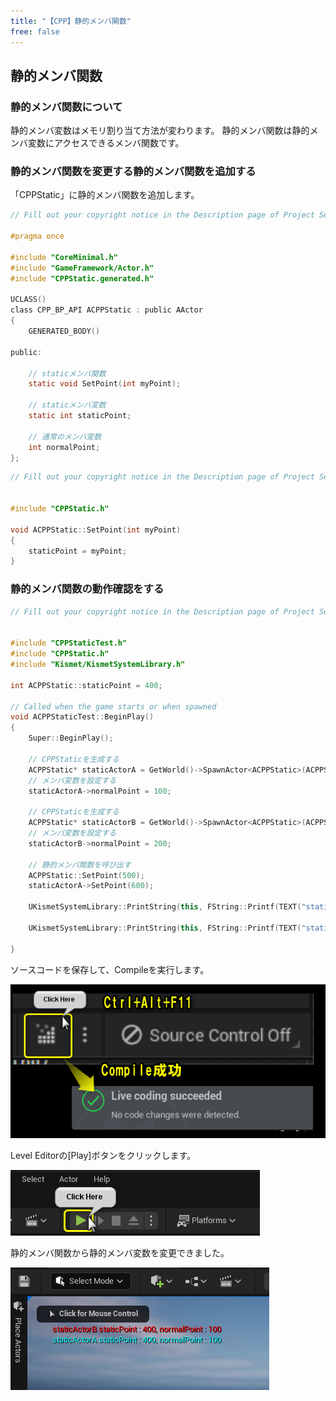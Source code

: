 ```yaml
---
title: "【CPP】静的メンバ関数"
free: false
---
```


## 静的メンバ関数

### 静的メンバ関数について

静的メンバ変数はメモリ割り当て方法が変わります。
静的メンバ関数は静的メンバ変数にアクセスできるメンバ関数です。


### 静的メンバ関数を変更する静的メンバ関数を追加する

「CPPStatic」に静的メンバ関数を追加します。

```cpp:CPPStatic.h
// Fill out your copyright notice in the Description page of Project Settings.

#pragma once

#include "CoreMinimal.h"
#include "GameFramework/Actor.h"
#include "CPPStatic.generated.h"

UCLASS()
class CPP_BP_API ACPPStatic : public AActor
{
	GENERATED_BODY()
	
public:
	
	// staticメンバ関数
	static void SetPoint(int myPoint);

	// staticメンバ変数
	static int staticPoint;

	// 通常のメンバ変数
	int normalPoint;
};

```

```cpp:CPPParentVirtual.cpp
// Fill out your copyright notice in the Description page of Project Settings.


#include "CPPStatic.h"

void ACPPStatic::SetPoint(int myPoint)
{
	staticPoint = myPoint;
}

```

### 静的メンバ関数の動作確認をする


```cpp:CPPStaticTest.cpp
// Fill out your copyright notice in the Description page of Project Settings.


#include "CPPStaticTest.h"
#include "CPPStatic.h"
#include "Kismet/KismetSystemLibrary.h"

int ACPPStatic::staticPoint = 400;

// Called when the game starts or when spawned
void ACPPStaticTest::BeginPlay()
{
	Super::BeginPlay();

	// CPPStaticを生成する
	ACPPStatic* staticActorA = GetWorld()->SpawnActor<ACPPStatic>(ACPPStatic::StaticClass());
	// メンバ変数を設定する
	staticActorA->normalPoint = 100;

	// CPPStaticを生成する
	ACPPStatic* staticActorB = GetWorld()->SpawnActor<ACPPStatic>(ACPPStatic::StaticClass());
	// メンバ変数を設定する
	staticActorB->normalPoint = 200;

	// 静的メンバ関数を呼び出す
	ACPPStatic::SetPoint(500);
	staticActorA->SetPoint(600);

	UKismetSystemLibrary::PrintString(this, FString::Printf(TEXT("staticActorA staticPoint : %d, normalPoint : %d"), ACPPStatic::staticPoint, staticActorA->normalPoint), true, true, FColor::Cyan, 10.f);

	UKismetSystemLibrary::PrintString(this, FString::Printf(TEXT("staticActorB staticPoint : %d, normalPoint : %d"), staticActorB->staticPoint, staticActorB->normalPoint), true, true, FColor::Red, 10.f);

}

```

ソースコードを保存して、Compileを実行します。

![](/images/books/ue5_starter_cpp_and_bp_001/chap_03_constructor_destructor/2022-07-24-15-49-43.png)

Level Editorの[Play]ボタンをクリックします。

![](/images/books/ue5_starter_cpp_and_bp_001/chap_03_constructor_destructor/2022-07-24-15-50-06.png)

静的メンバ関数から静的メンバ変数を変更できました。

![](/images/books/ue5_starter_cpp_and_bp_001/chap_03_cpp-static_variable_and_function/2022-09-23-23-28-32.png)

